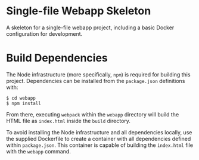 # Single-file Webapp Skeleton

A skeleton for a single-file webapp project, including a basic Docker
configuration for development.

# Build Dependencies

The Node infrastructure (more specifically, `npm`) is required for building
this project. Dependencies can be installed from the `package.json` definitions
with:

    $ cd webapp
    $ npm install

From there, executing `webpack` within the `webapp` directory will build the
HTML file as `index.html` inside the `build` directory.

To avoid installing the Node infrastructure and all dependencies locally, use
the supplied Dockerfile to create a container with all dependencies defined
within `package.json`. This container is capable of building the `index.html`
file with the `webapp` command.
